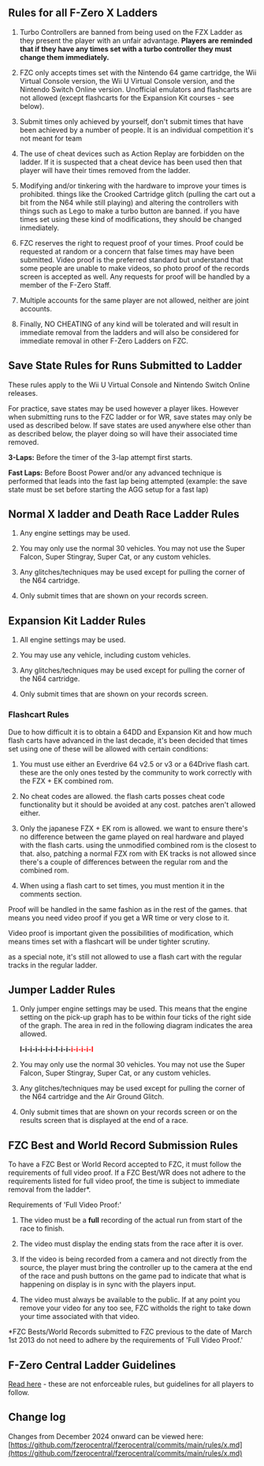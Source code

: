 ## Rules for all F-Zero X Ladders

1. Turbo Controllers are banned from being used on the FZX Ladder as they present the player with an unfair advantage. **Players are reminded that if they have any times set with a turbo controller they must change them immediately.**

1. FZC only accepts times set with the Nintendo 64 game cartridge, the Wii Virtual Console version, the Wii U Virtual Console version, and the Nintendo Switch Online version. Unofficial emulators and flashcarts are not allowed (except flashcarts for the Expansion Kit courses - see below).

1. Submit times only achieved by yourself, don't submit times that have been achieved by a number of people. It is an individual competition it's not meant for team

1. The use of cheat devices such as Action Replay are forbidden on the ladder. If it is suspected that a cheat device has been used then that player will have their times removed from the ladder.

1. Modifying and/or tinkering with the hardware to improve your times is prohibited. things like the Crooked Cartridge glitch (pulling the cart out a bit from the N64 while still playing) and altering the controllers with things such as Lego to make a turbo button are banned. if you have times set using these kind of modifications, they should be changed inmediately.

1. FZC reserves the right to request proof of your times. Proof could be requested at random or a concern that false times may have been submitted. Video proof is the preferred standard but understand that some people are unable to make videos, so photo proof of the records screen is accepted as well. Any requests for proof will be handled by a member of the F-Zero Staff.

1. Multiple accounts for the same player are not allowed, neither are joint accounts.

1. Finally, NO CHEATING of any kind will be tolerated and will result in immediate removal from the ladders and will also be considered for immediate removal in other F-Zero Ladders on FZC.


## Save State Rules for Runs Submitted to Ladder

These rules apply to the Wii U Virtual Console and Nintendo Switch Online releases.

For practice, save states may be used however a player likes. However when submitting runs to the FZC ladder or for WR, save states may only be used as described below. If save states are used anywhere else other than as described below, the player doing so will have their associated time removed.

**3-Laps:** Before the timer of the 3-lap attempt first starts.

**Fast Laps:** Before Boost Power and/or any advanced technique is performed that leads into the fast lap being attempted (example: the save state must be set before starting the AGG setup for a fast lap)


## Normal X ladder and Death Race Ladder Rules

1. Any engine settings may be used.

1. You may only use the normal 30 vehicles. You may not use the Super Falcon, Super Stingray, Super Cat, or any custom vehicles.

1. Any glitches/techniques may be used except for pulling the corner of the N64 cartridge.

1. Only submit times that are shown on your records screen.


## Expansion Kit Ladder Rules

1. All engine settings may be used.

1. You may use any vehicle, including custom vehicles.

1. Any glitches/techniques may be used except for pulling the corner of the N64 cartridge.

1. Only submit times that are shown on your records screen.

### Flashcart Rules

Due to how difficult it is to obtain a 64DD and Expansion Kit and how much flash carts have advanced in the last decade, it's been decided that times set using one of these will be allowed with certain conditions:

1. You must use either an Everdrive 64 v2.5 or v3 or a 64Drive flash cart. these are the only ones tested by the community to work correctly with the FZX + EK combined rom.

1. No cheat codes are allowed. the flash carts posses cheat code functionality but it should be avoided at any cost. patches aren't allowed either.

1. Only the japanese FZX + EK rom is allowed. we want to ensure there's no difference between the game played on real hardware and played with the flash carts. using the unmodified combined rom is the closest to that. also, patching a normal FZX rom with EK tracks is not allowed since there's a couple of differences between the regular rom and the combined rom.

1. When using a flash cart to set times, you must mention it in the comments section.

Proof will be handled in the same fashion as in the rest of the games. that means you need video proof if you get a WR time or very close to it.

Video proof is important given the possibilities of modification, which means times set with a flashcart will be under tighter scrutiny.

as a special note, it's still not allowed to use a flash cart with the regular tracks in the regular ladder.


## Jumper Ladder Rules

1. Only jumper engine settings may be used. This means that the engine setting on the pick-up graph has to be within four ticks of the right side of the graph. The area in red in the following diagram indicates the area allowed.

    **I-i-i-i-i-i-i-I-i-i-<span style=color:rgb(255,0,0)>i-i-i-i-I</span>**

1. You may only use the normal 30 vehicles. You may not use the Super Falcon, Super Stingray, Super Cat, or any custom vehicles.

1. Any glitches/techniques may be used except for pulling the corner of the N64 cartridge and the Air Ground Glitch.

1. Only submit times that are shown on your records screen or on the results screen that is displayed at the end of a race.


## FZC Best and World Record Submission Rules

To have a FZC Best or World Record accepted to FZC, it must follow the requirements of full video proof. If a FZC Best/WR does not adhere to the requirements listed for full video proof, the time is subject to immediate removal from the ladder\*.

Requirements of 'Full Video Proof:'

1. The video must be a **full** recording of the actual run from start of the race to finish.

1. The video must display the ending stats from the race after it is over.

1. If the video is being recorded from a camera and not directly from the source, the player must bring the controller up to the camera at the end of the race and push buttons on the game pad to indicate that what is happening on display is in sync with the players input.

1. The video must always be available to the public. If at any point you remove your video for any too see, FZC witholds the right to take down your time associated with that video.

\*FZC Bests/World Records submitted to FZC previous to the date of March 1st 2013 do not need to adhere by the requirements of 'Full Video Proof.'


## F-Zero Central Ladder Guidelines

[Read here](/guidelines.php) - these are not enforceable rules, but guidelines for all players to follow.


## Change log

Changes from December 2024 onward can be viewed here: [https://github.com/fzerocentral/fzerocentral/commits/main/rules/x.md](https://github.com/fzerocentral/fzerocentral/commits/main/rules/x.md)
